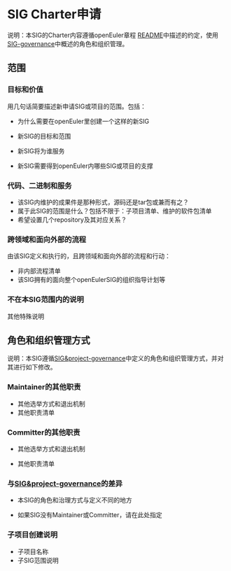 # SIG Charter申请


说明：本SIG的Charter内容遵循openEuler章程 [README]()中描述的约定，使用[SIG-governance](SIG-governance.md)中概述的角色和组织管理。



## 范围

### 目标和价值

用几句话简要描述新申请SIG或项目的范围。包括：

 - 为什么需要在openEuler里创建一个这样的新SIG

 - 新SIG的目标和范围

 - 新SIG将为谁服务

 - 新SIG需要得到openEuler内哪些SIG或项目的支撑

   

 ### 代码、二进制和服务

 - 该SIG内维护的成果件是那种形式，源码还是tar包或兼而有之？
 - 属于此SIG的范围是什么？包括不限于：子项目清单、维护的软件包清单
 - 希望设置几个repository及其对应关系？



 ### 跨领域和面向外部的流程

 由该SIG定义和执行的，且跨领域和面向外部的流程和行动：

 - 非内部流程清单
 - 该SIG拥有的面向整个openEulerSIG的组织指导计划等



### 不在本SIG范围内的说明

其他特殊说明





## 角色和组织管理方式


说明：本SIG遵循[SIG&project-governance](SIG&project-gover)中定义的角色和组织管理方式，并对其进行如下修改。

### Maintainer的其他职责

- 其他选举方式和退出机制
- 其他职责清单

### Committer的其他职责

- 其他选举方式和退出机制

- 其他职责清单

  

### 与[SIG&project-governance](SIG&project-gover)的差异

- 本SIG的角色和治理方式与定义不同的地方

- 如果SIG没有Maintainer或Committer，请在此处指定

  

### 子项目创建说明

- 子项目名称
- 子SIG范围说明

